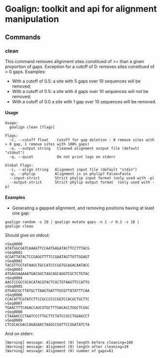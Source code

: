# Goalign: toolkit and api for alignment manipulation

## Commands

### clean
This command removes alignment sites constitued of >= than a given proportion of gaps. Exception for a cutoff of 0: removes sites constitued of > 0 gaps.
Examples:
- With a cutoff of 0.5: a site with 5 gaps over 10 sequences will be removed;
- With a cutoff of 0.5: a site with 4 gaps over 10 sequences will not be removed;
- With a cutoff of 0.0 a site with 1 gap over 10 sequences will be removed.

#### Usage
```
Usage:
  goalign clean [flags]

Flags:
  -c, --cutoff float    Cutoff for gap deletion : 0 remove sites with > 0 gap, 1 remove sites with 100% gaps)
  -o, --output string   Cleaned alignment output file (default "stdout")
  -q, --quiet           Do not print logs on stderr

Global Flags:
  -i, --align string   Alignment input file (default "stdin")
  -p, --phylip         Alignment is in phylip? False=Fasta
  --input-strict       Strict phylip input format (only used with -p)
  --output-strict      Strict phylip output format  (only used with -p)
```

#### Examples

* Generating a gapped alignment, and removing positions having at least one gap:
```
goalign random -s 10 | goalign mutate gaps -n 1 -r 0.1 -s 10 |  goalign clean
```

Should give on stdout:

```
>Seq0000
ATATGGCGATCAAAGTTCCAATGAGATACTTCCTTTACG
>Seq0001
GCGATTATACTCCGAGGTTTTCCGAATAGTTGTTGGAGT
>Seq0002
TACGTTCGTATAAGCTGCCATCCCGGTGCAGACAATACC
>Seq0003
ATGAGGAAAAATGACGGCTAGCAGCAGGTCGCTCTGTAC
>Seq0004
AACCCCGCCGCACATACGTACTCGCTGTAAGTTCCATTG
>Seq0005
GTGAGCGCTTATGCTTAAGTGATTTGCGTTATATTTCAA
>Seq0006
CCACATTCGTATCTTCCGCCCCCCGGTCCACGCTGCTTC
>Seq0007
TGAACTTTCAGACCAGCGTGCTTTGACACCTGGCTCGGC
>Seq0008
CTAAAACCCTAATCCCTTGCTTCTATCCGCCTGGAGCCT
>Seq0009
CTCGCACGACCAGAGAACTAGGCCGGTTCCGGATATCTA
```

And on stderr:
```
[Warning] message: Alignment (0) length before cleaning=100
[Warning] message: Alignment (0) length after cleaning=39
[Warning] message: Alignment (0) number of gaps=61
```
